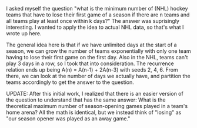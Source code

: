 I asked myself the question "what is the minimum number of (NHL) hockey teams that have to lose their first game of a season if there are n teams and all teams play at least once within k days?" The answer was suprisingly interesting. I wanted to apply the idea to actual NHL data, so that's what I wrote up here.

The general idea here is that if we have unlimited days at the start of a season, we can grow the number of teams exponentially with only one team having to lose their first game on the first day. Also in the NHL, teams can't play 3 days in a row, so I took that into consideration. The recurrence relation ends up being A(n) = A(n-1) + 2A(n-3) with seeds 2, 4, 6. From there, we can look at the number of days we actually have, and partition the teams accordingly to get the answer to the question.

UPDATE:
After this initial work, I realized that there is an easier version of the question to understand that has the same answer: What is the theoretical maximum number of season-opening games played in a team's home arena?  All the math is identical, but we instead think of "losing" as "our season opener was played as an away game."
